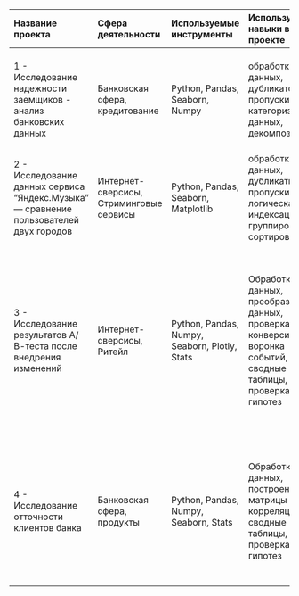 | Название проекта     | Сфера деятельности | Используемые инструменты | Используемые навыки в проекте| Задача|
| :---                 | :---               | :---                     | :---                         |:---                          |
| 1 - Исследование надежности заемщиков - анализ банковских данных | Банковская сфера, кредитование  |Python, Pandas, Seaborn, Numpy  |обработка данных, дубликатов, пропуски, категоризация данных, декомпозиция |На основе входящих данных от банка о платежеспособности, необходимо исследовать влияние кличества детей на своевременность возврата кредита в срок|
| 2 - Исследование данных сервиса “Яндекс.Музыка” — сравнение пользователей двух городов  | Интернет-сверсисы, Стриминговые сервисы | Python, Pandas, Seaborn, Matplotlib  | обработка данных, дубликаты, пропуски, логическая индексация, группировка, сортировка | На основании полученных данных сравнить предпочтения пользователей из двух городов|
| 3 - Исследование результатов А/В-теста после внедрения изменений  | Интернет-сверсисы, Ритейл | Python, Pandas, Numpy, Seaborn,  Plotly, Stats|  Обработка данных, преобразование данных, проверка ТЗ, конверсия, воронка событий, сводные таблицы, проверка гипотез | Провести оценку результатов A/B-теста, описать и показать какие изменения прошли после внесенных обновлений (негативно/позитивно), какое количество пользователей, теряется и на каких шагах теряется наибольшее количество пользователей до и после изменений|
| 4 - Исследование отточности клиентов банка |Банковская сфера, продукты  | Python, Pandas, Numpy, Seaborn, Stats |Обработка данных, построение матрицы корреляции, сводные таблицы, проверка гипотез  | Проанализировать клиентов банка, провести сегментацию клиентов по признакам, которые могут влиять на отток, сформировать и проверить статистические гипотезы на равернство срених между продуктами |
